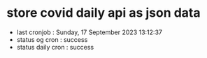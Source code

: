 # store covid daily api as json data

- last cronjob : Sunday, 17 September 2023 13:12:37
- status og cron : success
- status daily cron : success
      
      